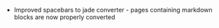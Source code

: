 - Improved spacebars to jade converter - pages containing markdown blocks are now properly converted
